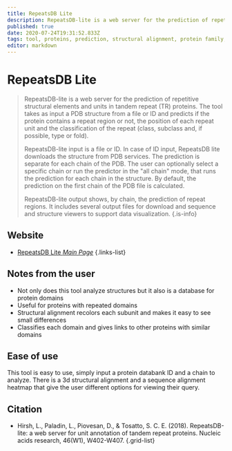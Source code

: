 ```yaml
---
title: RepeatsDB Lite
description: RepeatsDB-lite is a web server for the prediction of repetitive structural elements and units in tandem repeat (TR) proteins.
published: true
date: 2020-07-24T19:31:52.833Z
tags: tool, proteins, prediction, structural alignment, protein family, protein domain
editor: markdown
---
```


# RepeatsDB Lite

> RepeatsDB-lite is a web server for the prediction of repetitive structural elements and units in tandem repeat (TR) proteins. The tool takes as input a PDB structure from a file or ID and predicts if the protein contains a repeat region or not, the position of each repeat unit and the classification of the repeat (class, subclass and, if possible, type or fold).
>
> RepeatsDB-lite input is a file or ID. In case of ID input, RepeatsDB lite downloads the structure from PDB services. The prediction is separate for each chain of the PDB. The user can optionally select a specific chain or run the predictor in the "all chain" mode, that runs the prediction for each chain in the structure. By default, the prediction on the first chain of the PDB file is calculated.
>
> RepeatsDB-lite output shows, by chain, the prediction of repeat regions. It includes several output files for download and sequence and structure viewers to support data visualization.
{.is-info}

 

## Website 

- [RepeatsDB Lite *Main Page*](http://protein.bio.unipd.it/repeatsdb-lite/)
 {.links-list}
 
 ## Notes from the user
 
 - Not only does this tool analyze structures but it also is a database for protein domains
 - Useful for proteins with repeated domains
 - Structural alignment recolors each subunit and makes it easy to see small differences
 - Classifies each domain and gives links to other proteins with similar domains
 
 ## Ease of use

This tool is easy to use, simply input a protein databank ID and a chain to analyze. There is a 3d structural alignment and a sequence alignment heatmap that give the user different options for viewing their query.

## Citation 

- Hirsh, L., Paladin, L., Piovesan, D., & Tosatto, S. C. E. (2018). RepeatsDB-lite: a web server for unit annotation of tandem repeat proteins. Nucleic acids research, 46(W1), W402-W407.
{.grid-list}
